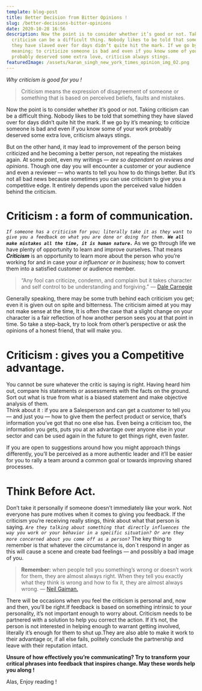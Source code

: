```yaml
---
template: blog-post
title: Better Decision from Bitter Opinions !
slug: /better-decisions-bitter-opinions
date: 2020-10-28 16:56
description: Now the point is to consider whether it’s good or not. Taking
  criticism can be a difficult thing. Nobody likes to be told that something
  they have slaved over for days didn’t quite hit the mark. If we go by it’s
  meaning; to criticize someone is bad and even if you know some of your work
  probably deserved some extra love, criticism always stings.
featuredImage: /assets/karan_singh_new_york_times_opinion_img_02.png
---
```

<!--StartFragment-->

*Why criticism is good for you !*

<!--EndFragment--><!--StartFragment-->

> Criticism means the expression of disagreement of someone or something that is based on perceived beliefs, faults and mistakes.

<!--EndFragment--><!--StartFragment-->

Now the point is to consider whether it’s good or not. Taking criticism can be a difficult thing. Nobody likes to be told that something they have slaved over for days didn’t quite hit the mark. If we go by it’s meaning; to criticize someone is bad and even if you know some of your work probably deserved some extra love, criticism always stings.

<!--EndFragment--><!--StartFragment-->

But on the other hand, it may lead to improvement of the person being criticized and he becoming a better person, not repeating the mistakes again. At some point, even my writings — *are so dependant on reviews and opinions*. Though one day you will encounter a customer or your audience and even a reviewer — who wants to tell you how to do things better. But it’s not all bad news because sometimes you can use criticism to give you a competitive edge. It entirely depends upon the perceived value hidden behind the criticism.

# Criticism : a form of communication.

*`If someone has a criticism for you; literally take it as they want to give you a feedback on what you are done or doing for them. `**`We all make mistakes all the time, it is human nature.`*** As we go through life we have plenty of opportunity to learn and improve ourselves. That means ***Criticism*** is an opportunity to learn more about the person who you’re working for and in case your *a influencer or in business;* how to convert them into a satisfied customer or audience member.

<!--EndFragment--><!--StartFragment-->

> “Any fool can criticize, condemn, and complain but it takes character and self control to be understanding and forgiving.” — [Dale Carnegie](https://www.dalecarnegie.com/en)

<!--EndFragment--><!--StartFragment-->

Generally speaking, there may be some truth behind each criticism you get; even it is given out on spite and bitterness. The criticism aimed at you may not make sense at the time, It is often the case that a slight change on your character is a fair reflection of how another person sees you at that point in time. So take a step-back, try to look from other’s perspective or ask the opinions of a honest friend, that will make you.

<!--EndFragment--><!--StartFragment-->

# Criticism : gives you a Competitive advantage.

You cannot be sure whatever the critic is saying is right. Having heard him out, compare his statements or assessments with the facts on the ground. Sort out what is true from what is a biased statement and make objective analysis of them.\
Think about it : if you are a Salesperson and can get a customer to tell you — and just you — how to give them the perfect product or service, that’s information you’ve got that no one else has. Even being a criticism too, the information you gets, puts you at an advantage over anyone else in your sector and can be used again in the future to get things right, even faster.

If you are open to suggestions around how you might approach things differently, you’ll be perceived as a more authentic leader and it’ll be easier for you to rally a team around a common goal or towards improving shared processes.

<!--EndFragment--><!--StartFragment-->

# Think Before Act.

Don’t take it personally if someone doesn’t immediately like your work. Not everyone has pure motives when it comes to giving you feedback. If the criticism you’re receiving really stings, think about what that person is saying. *`Are they talking about something that directly influences the way you work or your behavior in a specific situation? Or are they more concerned about you come off as a person?`* The key thing to remember is that whatever the circumstance is, don´t respond in anger as this will cause a scene and create bad feelings — and possibly a bad image of you.

<!--EndFragment--><!--StartFragment-->

> **Remember:** when people tell you something’s wrong or doesn’t work for them, they are almost always right. When they tell you exactly what they think is wrong and how to fix it, they are almost always wrong. — [Neil Gaiman.](https://www.neilgaiman.com/)

<!--EndFragment--><!--StartFragment-->

There will be occasions when you feel the criticism is personal and, now and then, you’ll be right.If feedback is based on something intrinsic to your personality, it’s not important enough to worry about. Criticism needs to be partnered with a solution to help you correct the action. If it’s not, the person is not interested in helping enough to warrant getting involved, literally it’s enough for them to shut up.They are also able to make it work to their advantage or, if all else fails, politely conclude the partnership and leave with their reputation intact.

**Unsure of how effectively you’re communicating? Try to transform your critical phrases into feedback that inspires change. May these words help you along !**

Alas, Enjoy reading !

<!--EndFragment-->